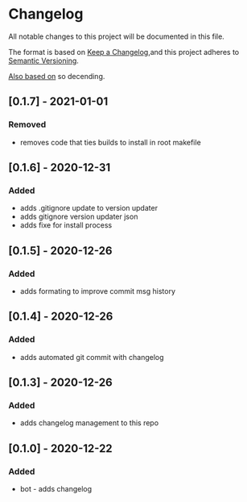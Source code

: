 # Changelog
All notable changes to this project will be documented in this file.

The format is based on [Keep a Changelog](https://keepachangelog.com/en/1.0.0/),and this project adheres to [Semantic Versioning](https://semver.org/spec/v2.0.0.html).

[Also based on](https://github.com/conventional-changelog/standard-version/blob/master/CHANGELOG.md) so decending.

## [0.1.7] - 2021-01-01
### Removed
- removes code that ties builds to install in root makefile

## [0.1.6] - 2020-12-31
### Added
- adds .gitignore update to version updater
- adds gitignore version updater json
- adds fixe for install process

## [0.1.5] - 2020-12-26
### Added
- adds formating to improve commit msg history

## [0.1.4] - 2020-12-26
### Added
- adds automated git commit with changelog

## [0.1.3] - 2020-12-26
### Added
- adds changelog management to this repo

## [0.1.0] - 2020-12-22
### Added
- bot - adds changelog